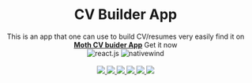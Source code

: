   <h1 align="center">CV Builder App</h1>

   <div align="center">
     This is an app that one can use to build CV/resumes very easily find it on <a href="https://drive.google.com/file/d/13nz-6QLrCvDB42EFpAWys22aUHiyEJYY/view?usp=drive_link" target="_blank"><b>Moth CV buider App</b></a> Get it now
    </div>
</div>
 <div align="center">
  <img src="https://img.shields.io/badge/-React_Native-black?style=for-the-badge&logoColor=white&logo=react&color=61DAFB" alt="react.js" />
  <img src="https://img.shields.io/badge/NativeWind-black?style=for-the-badge&logoColor=white&logo=tailwindcss&color=06B6D4" alt="nativewind" />
</div>
 <div align="center">
  <br />
    <a href="https://youtu.be/ZBCUegTZF7M?si=ubt0vk70lSjt6DCs" target="_blank">
      <img src="https://storage.googleapis.com/mzunidates/Screenshot%20(123).png">
      <img src="https://storage.googleapis.com/mzunidates/Screenshot%20(115).png">
      <img src="https://storage.googleapis.com/mzunidates/Screenshot%20(116).png">
      <img src="https://storage.googleapis.com/mzunidates/Screenshot%20(118).png">
      <img src="https://storage.googleapis.com/mzunidates/Screenshot%20(119).png">
      <img src="https://storage.googleapis.com/mzunidates/Screenshot%20(120).png">
    </a>
  <br />

